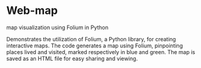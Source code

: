 # Web-map
map visualization using Folium in Python

Demonstrates the utilization of Folium, a Python library, for creating interactive maps. The code generates a map using Folium, pinpointing places lived and visited, marked respectively in blue and green. The map is saved as an HTML file for easy sharing and viewing.
